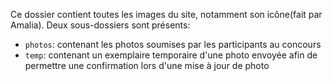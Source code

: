 Ce dossier contient toutes les images du site, notamment son icône(fait par Amalia).
Deux sous-dossiers sont présents:

- `photos`: contenant les photos soumises par les participants au concours
- `temp`: contenant un exemplaire temporaire d'une photo envoyée afin de permettre une confirmation lors d'une mise à
  jour de photo